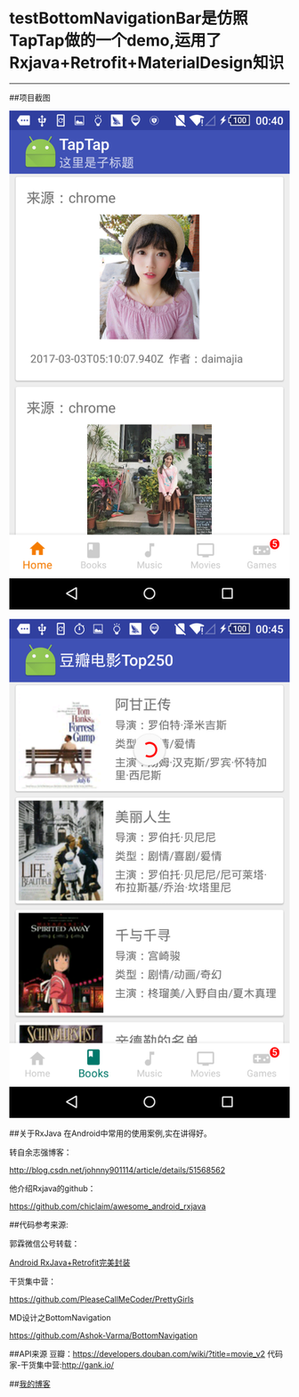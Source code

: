 # testBottomNavigationBar是仿照TapTap做的一个demo,运用了Rxjava+Retrofit+MaterialDesign知识
---------------------------------
##项目截图

![image](https://github.com/BLiYing/testBottomNavigationBar/blob/master/app/sreenshots/Screenshot1.png)

![image](https://github.com/BLiYing/testBottomNavigationBar/blob/master/app/sreenshots/Screenshot2.png)

##关于RxJava 在Android中常用的使用案例,实在讲得好。 

转自余志强博客：

http://blog.csdn.net/johnny901114/article/details/51568562

他介绍Rxjava的github：

https://github.com/chiclaim/awesome_android_rxjava

##代码参考来源: 


郭霖微信公号转载：

[Android RxJava+Retrofit完美封装](http://mp.weixin.qq.com/s/sM8tp7dmTinRK2-01a1uoQ)


干货集中营：

https://github.com/PleaseCallMeCoder/PrettyGirls


MD设计之BottomNavigation

https://github.com/Ashok-Varma/BottomNavigation

##API来源
豆瓣：https://developers.douban.com/wiki/?title=movie_v2
代码家-干货集中营:http://gank.io/

##[我的博客](http://blog.csdn.net/libeyond_/article/details/60351885)
